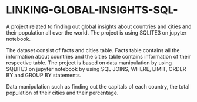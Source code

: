# LINKING-GLOBAL-INSIGHTS-SQL-
A project related to finding out global insights about countries and cities and their population all over the world. The project is using SQLITE3 on jupyter notebook. 

The dataset consist of facts and cities table. 
Facts table contains all the information about countries and the cities table contains information of their respective table.
The project is based on data manipulation by using SQLITE3 on jupyter notebook by using SQL JOINS, WHERE, LIMIT, ORDER BY and GROUP BY statements.

Data manipulation such as finding out the capitals of each country, the total population of their cities and their percentage. 
